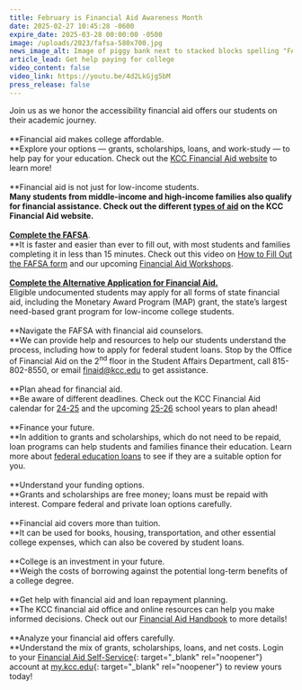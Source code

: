 ```yaml
---
title: February is Financial Aid Awareness Month
date: 2025-02-27 10:45:28 -0600
expire_date: 2025-03-28 00:00:00 -0500
image: /uploads/2023/fafsa-580x700.jpg
news_image_alt: Image of piggy bank next to stacked blocks spelling "FAFSA"
article_lead: Get help paying for college
video_content: false
video_link: https://youtu.be/4d2LkGjg5bM
press_release: false
---
```

Join us as we honor the accessibility financial aid offers our students on their academic journey.<br><br>**Financial aid makes college affordable.<br>**Explore your options — grants, scholarships, loans, and work-study — to help pay for your education. Check out the [KCC Financial Aid website](https://www.kcc.edu/tuition-and-aid/financial-aid/) to learn more!<br><br>**Financial aid is not just for low-income students.<br>**Many students from middle-income and high-income families also qualify for financial assistance. Check out the different [types of aid](https://www.kcc.edu/tuition-and-aid/financial-aid/#types-of-financial-aid) on the KCC Financial Aid website.<br><br>[**Complete the FAFSA**](https://studentaid.gov/h/apply-for-aid/fafsa)**.<br>**It is faster and easier than ever to fill out, with most students and families completing it in less than 15 minutes. Check out this video on [How to Fill Out the FAFSA form](https://youtu.be/9apxxQrx-WY) and our upcoming [Financial Aid Workshops](https://www.kcc.edu/tuition-and-aid/financial-aid/#financial-aid-workshops).<br><br>[**Complete the Alternative Application for Financial Aid.**](https://studentportal.isac.org/en/alternativeapp)<br>Eligible undocumented students may apply for all forms of state financial aid, including the Monetary Award Program (MAP) grant, the state’s largest need-based grant program for low-income college students.<br><br>**Navigate the FAFSA with financial aid counselors.<br>**We can provide help and resources to help our students understand the process, including how to apply for federal student loans. Stop by the Office of Financial Aid on the 2<sup>nd</sup> floor in the Student Affairs Department, call 815-802-8550, or email [finaid@kcc.edu](mailto:finaid@kcc.edu) to get assistance.<br><br>**Plan ahead for financial aid.<br>**Be aware of different deadlines. Check out the KCC Financial Aid calendar for [24-25](https://www.kcc.edu/tuition-and-aid/uploads/pdf/24-25-Financial-Aid-Calendar.pdf) and the upcoming [25-26](https://www.kcc.edu/tuition-and-aid/uploads/pdf/25-26%20Financial%20Aid%20Calendar.pdf) school years to plan ahead!<br><br>**Finance your future.<br>**In addition to grants and scholarships, which do not need to be repaid, loan programs can help students and families finance their education. Learn more about [federal education loans](https://studentaid.gov/understand-aid/types/loans/subsidized-unsubsidized) to see if they are a suitable option for you.<br><br>**Understand your funding options.<br>**Grants and scholarships are free money; loans must be repaid with interest. Compare federal and private loan options carefully.<br><br>**Financial aid covers more than tuition.<br>**It can be used for books, housing, transportation, and other essential college expenses, which can also be covered by student loans.<br><br>**College is an investment in your future.<br>**Weigh the costs of borrowing against the potential long-term benefits of a college degree.<br><br>**Get help with financial aid and loan repayment planning.<br>**The KCC financial aid office and online resources can help you make informed decisions. Check out our [Financial Aid Handbook](https://www.kcc.edu/tuition-and-aid/uploads/pdf/24-25-Financial-Aid-Handbook.pdf) to more details!<br><br>**Analyze your financial aid offers carefully.<br>**Understand the mix of grants, scholarships, loans, and net costs. Login to your [Financial Aid Self-Service](https://kankakeecc.sharepoint.com/sites/updateeditor/Lists/Update%20News%20articles/my.kcc.edu){: target="_blank" rel="noopener"} account at [my.kcc.edu](https://kankakeecc.sharepoint.com/sites/updateeditor/Lists/Update%20News%20articles/my.kcc.edu){: target="_blank" rel="noopener"} to review yours today!